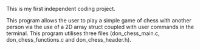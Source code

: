 This is my first independent coding project.

This program allows the user to play a simple game of chess with another person via
the use of a 2D array struct coupled with user commands in the terminal. This program
utilises three files (don_chess_main.c, don_chess_functions.c and don_chess_header.h).
